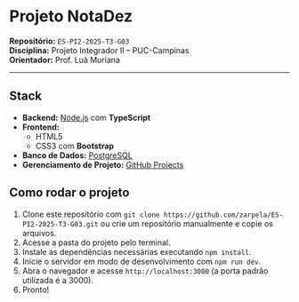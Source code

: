
# Projeto NotaDez
**Repositório:** `ES-PI2-2025-T3-G03`  
**Disciplina:** Projeto Integrador II – PUC-Campinas  
**Orientador:** Prof. Luã Muriana  

---

## Stack
- **Backend:** [Node.js](https://nodejs.org/) com **TypeScript**
- **Frontend:**  
  - HTML5  
  - CSS3 com **Bootstrap**  
- **Banco de Dados:** [PostgreSQL](https://www.postgresql.org/)  
- **Gerenciamento de Projeto:** [GitHub Projects](https://github.com/features/projects) 

## Como rodar o projeto

1. Clone este repositório com `git clone https://github.com/zarpela/ES-PI2-2025-T3-G03.git` ou crie um repositório manualmente e copie os arquivos.  
2. Acesse a pasta do projeto pelo terminal.  
3. Instale as dependências necessárias executando `npm install`.  
4. Inicie o servidor em modo de desenvolvimento com `npm run dev`.  
5. Abra o navegador e acesse `http://localhost:3000` (a porta padrão utilizada é a 3000).  
6. Pronto! 
